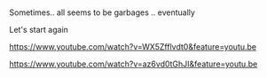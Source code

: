 #

Sometimes.. all seems to be garbages .. eventually

Let's start again


https://www.youtube.com/watch?v=WX5Zfflvdt0&feature=youtu.be

https://www.youtube.com/watch?v=az6vd0tGhJI&feature=youtu.be
